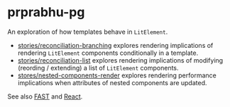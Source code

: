 # prprabhu-pg

An exploration of how templates behave in `LitElement`.

- [stories/reconciliation-branching](./stories/reconciliation-branching.stories.ts) explores rendering implications of rendering `LitElement` components conditionally in a template.
- [stories/reconciliation-list](./stories/reconciliation-list.stories.ts) explores rendering implications of modifying (reording / extending) a list of `LitElement` components.
- [stores/nested-components-render](./stories/nested-components-render.stories.ts) explores rendering performance implications when attributes of nested components are updated.

See also [FAST](../prprabhu-fast/README.md) and [React](../component-updates/README.md).
